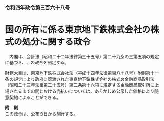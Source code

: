 ### 令和四年政令第三百六十八号  
# 国の所有に係る東京地下鉄株式会社の株式の処分に関する政令  
　内閣は、会計法（昭和二十二年法律第三十五号）第二十九条の三第五項の規定に基づき、この政令を制定する。  
  
財務大臣は、東京地下鉄株式会社法（平成十四年法律第百八十八号）附則第十一条の規定により政府に譲渡された東京地下鉄株式会社の株式の金融商品取引法（昭和二十三年法律第二十五号）第二条第十六項に規定する金融商品取引所に上場されるまでの間における売払いについては、あらかじめ公示した価格により随意契約によることができる。  
  
**附　則**  
この政令は、公布の日から施行する。  
  
